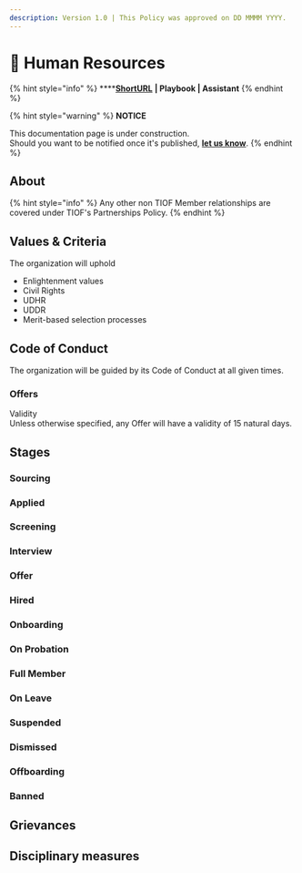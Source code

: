 ```yaml
---
description: Version 1.0 | This Policy was approved on DD MMMM YYYY.
---
```


# 🚧 Human Resources

{% hint style="info" %}
****[**ShortURL**](https://tiof.click/TIOFPolicyHR) **| Playbook | Assistant**
{% endhint %}

{% hint style="warning" %}
**NOTICE**

This documentation page is under construction.\
Should you want to be notified once it's published, [**let us know**](https://tiof.click/TIOFTarianUpdatesService).
{% endhint %}



## About





{% hint style="info" %}
Any other non TIOF Member relationships are covered under TIOF's Partnerships Policy.
{% endhint %}

&#x20;

## Values & Criteria

The organization will uphold

* Enlightenment values
* Civil Rights
* UDHR
* UDDR
* Merit-based selection processes



## Code of Conduct

The organization will be guided by its Code of Conduct at all given times.



### Offers

Validity\
Unless otherwise specified, any Offer will have a validity of 15 natural days.







## Stages



### Sourcing



### Applied



### Screening



### Interview



### Offer



### Hired



### Onboarding





### On Probation



### Full Member





### On Leave





### Suspended





### Dismissed





### Offboarding



### Banned





## Grievances



## Disciplinary measures&#x20;



